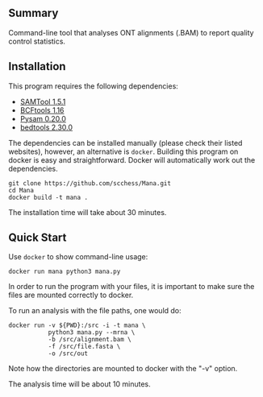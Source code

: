 ## Summary

Command-line tool that analyses ONT alignments (.BAM) to report quality control statistics.

## Installation

This program requires the following dependencies:

* [SAMTool 1.5.1](http://www.htslib.org)
* [BCFtools 1.16](http://www.htslib.org)
* [Pysam 0.20.0](https://pysam.readthedocs.io/en/latest/api.html)
* [bedtools 2.30.0](https://bedtools.readthedocs.io/en/latest)

The dependencies can be installed manually (please check their listed websites), however, an
alternative is `docker`. Building this program on docker is easy and straightforward. Docker
will automatically work out the dependencies.

    git clone https://github.com/scchess/Mana.git
    cd Mana
    docker build -t mana .

The installation time will take about 30 minutes.

## Quick Start

Use `docker` to show command-line usage:

    docker run mana python3 mana.py

In order to run the program with your files, it is important to make sure the files are mounted correctly to docker.

To run an analysis with the file paths, one would do:

    docker run -v ${PWD}:/src -i -t mana \
               python3 mana.py --mrna \
               -b /src/alignment.bam \
               -f /src/file.fasta \
               -o /src/out

Note how the directories are mounted to docker with the "-v" option.

The analysis time will be about 10 minutes.
